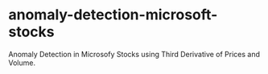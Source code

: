 # anomaly-detection-microsoft-stocks
 Anomaly Detection in Microsofy Stocks using Third Derivative of Prices and Volume.
